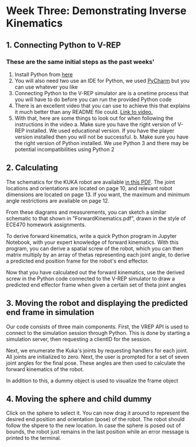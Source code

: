# Week Three: Demonstrating Inverse Kinematics

## 1. Connecting Python to V-REP
### These are the same initial steps as the past weeks'
1. Install Python from  [here](https://www.python.org/downloads/release/python-364/)
2. You will also need two use an IDE for Python, we used [PyCharm](https://www.jetbrains.com/pycharm/) but you can use whatever you like
3. Connecting Python to the V-REP simulator are is a onetime process that you will have to do before you can run the provided Python code
4. There is an excellent video that you can use to achieve this that explains it much better than any README file could. [Link to video.](https://www.youtube.com/watch?v=SQont-mTnfM)
5. With that, here are some things to look out for when following the instructions in the video
    a. Make sure you have the right version of V-REP installed. We used educational version. If you have the player version installed then you will not be successful.
    b. Make sure you have the right version of Python installed. We use Python 3 and there may be potential incompatibilities using Python 2  

## 2. Calculating
The schematics for the KUKA robot are available [in this PDF](https://www.kuka.com/-/media/kuka-downloads/imported/48ec812b1b2947898ac2598aff70abc0/spez_kr_15_sl_en.pdf).
The joint locations and orientations are located on page 10, and relevant robot dimensions are located on page 13. If you want, the maximum and minimum angle restrictions are available on page 12.

From these diagrams and measurements, you can sketch a similar schematic to that shown in "ForwardKinematics.pdf", drawn in the style of ECE470 homework assignments.

To derive forward kinematics, write a quick Python program in Jupyter Notebook, with your expert knowledge of forward kinematics. With this program, you can derive a spatial screw of the robot, which you can then matrix multiply by an array of thetas representing each joint angle, to derive a predicted end position frame for the robot's end effector.

Now that you have calculated out the forward kinematics, use the derived screw in the Python code connected to the V-REP simulator to draw a predicted end effector frame when given a certain set of theta joint angles

## 3. Moving the robot and displaying the predicted end frame in simulation
Our code consists of three main components. First, the VREP API is used to connect to the simulation session through Python. This is done by starting a simulation server, then requesting a clientID for the session.

Next, we enumerate the Kuka's joints by requesting handlers for each joint. All joints are initialized to zero.
Next, the user is prompted for a set of seven joint angles for the final pose. These angles are then used to calculate the forward kinematics of the robot.

In addition to this, a dummy object is used to visualize the frame object

## 4. Moving the sphere and child dummy 

Click on the sphere to select it. 
You can now drag it around to represent the desired end position and orientation (pose) of the robot. 
The robot should follow the shpere to the new location. In case the sphere is posed out of bounds, the robot just remains in the last position while an error message is printed to the terminal. 


